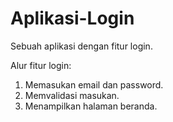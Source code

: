# Aplikasi-Login
Sebuah aplikasi dengan fitur login.

Alur fitur login:
1. Memasukan email dan password.
2. Memvalidasi masukan.
3. Menampilkan halaman beranda.
